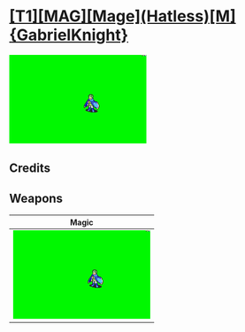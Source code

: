 # [\[T1\]\[MAG\]\[Mage\]\(Hatless\)\[M\]{GabrielKnight}](./%5BT1%5D%5BMAG%5D%5BMage%5D(Hatless)%5BM%5D%7BGabrielKnight%7D)

<img src="./6.%20Magic/Magic_000.png" alt="[T1][MAG][Mage](Hatless)[M]{GabrielKnight} standing" />

## Credits



## Weapons


|Magic |
|  :---: |
| <img alt="Magic animation" src="./6.%20Magic/Magic.gif" /> |
